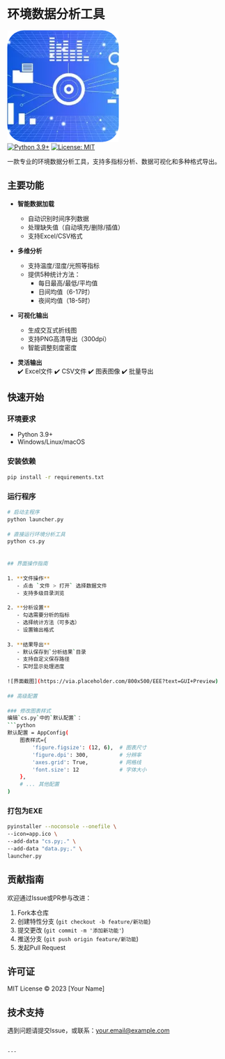 


# 环境数据分析工具

![应用图标](app.ico)  
[![Python 3.9+](https://img.shields.io/badge/python-3.9%2B-blue)](https://www.python.org/)
[![License: MIT](https://img.shields.io/badge/License-MIT-yellow.svg)](https://opensource.org/licenses/MIT)

一款专业的环境数据分析工具，支持多指标分析、数据可视化和多种格式导出。

## 主要功能

- **智能数据加载**
  - 自动识别时间序列数据
  - 处理缺失值（自动填充/删除/插值）
  - 支持Excel/CSV格式

- **多维分析**
  - 支持温度/湿度/光照等指标
  - 提供5种统计方法：
    - 每日最高/最低/平均值
    - 日间均值（6-17时）
    - 夜间均值（18-5时）

- **可视化输出**
  - 生成交互式折线图
  - 支持PNG高清导出（300dpi）
  - 智能调整刻度密度

- **灵活输出**  
  ✔️ Excel文件 ✔️ CSV文件 ✔️ 图表图像 ✔️ 批量导出

## 快速开始

### 环境要求
- Python 3.9+
- Windows/Linux/macOS

### 安装依赖
```bash
pip install -r requirements.txt
```

### 运行程序
```bash
# 启动主程序
python launcher.py

# 直接运行环境分析工具
python cs.py


## 界面操作指南

1. **文件操作**
   - 点击 `文件 > 打开` 选择数据文件
   - 支持多级目录浏览

2. **分析设置**
   - 勾选需要分析的指标
   - 选择统计方法（可多选）
   - 设置输出格式

3. **结果导出**
   - 默认保存到`分析结果`目录
   - 支持自定义保存路径
   - 实时显示处理进度

![界面截图](https://via.placeholder.com/800x500/EEE?text=GUI+Preview)

## 高级配置

### 修改图表样式
编辑`cs.py`中的`默认配置`：
```python
默认配置 = AppConfig(
    图表样式={
        'figure.figsize': (12, 6),  # 图表尺寸
        'figure.dpi': 300,          # 分辨率
        'axes.grid': True,          # 网格线
        'font.size': 12             # 字体大小
    },
    # ... 其他配置
)
```

### 打包为EXE
```bash
pyinstaller --noconsole --onefile \
--icon=app.ico \
--add-data "cs.py;." \
--add-data "data.py;." \
launcher.py
```

## 贡献指南

欢迎通过Issue或PR参与改进：
1. Fork本仓库
2. 创建特性分支 (`git checkout -b feature/新功能`)
3. 提交更改 (`git commit -m '添加新功能'`)
4. 推送分支 (`git push origin feature/新功能`)
5. 发起Pull Request

## 许可证
MIT License © 2023 [Your Name]

## 技术支持
遇到问题请提交Issue，或联系：your.email@example.com
```

---



